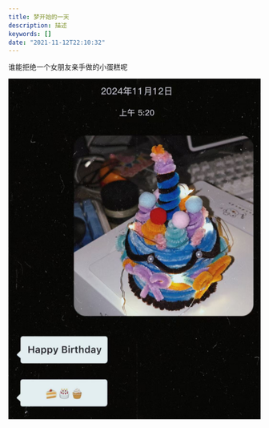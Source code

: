 ```yaml
---
title: 梦开始的一天
description: 描述
keywords: []
date: "2021-11-12T22:10:32"
---
```

谁能拒绝一个女朋友亲手做的小蛋糕呢

![](../imgs/Pasted%20image%2020241117181511.png)
